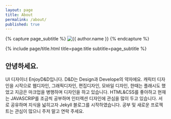 ```yaml
---
layout: page
title: About
permalink: /about/
published: true
---
```


<div class="page" markdown="1">

{% capture page_subtitle %}
<img
    class="me"
    alt="{{ author.name }}"
    src="{{ site.author.photo | relative_url }}"
    srcset="{{ site.author.photo2x | relative_url }} 2x"
/>
{% endcapture %}

{% include page/title.html title=page.title subtitle=page_subtitle %}

## 안녕하세요. 

UI 디자이너 EnjoyD&D입니다. D&D는 Design과 Develope의 약자에요. 
캐릭터 디자인을 시작으로 웹디자인, 그래픽디자인, 편집디자인, 모바일 디자인, 한때는 플래시도 했었고 지금은 마크업을 병행하며 디자인을 하고 있습니다. 
HTML&CSS를 좋아하고 현재는 JAVASCRIP를 조금씩 공부하며 인터렉션 디자인에 관심을 많이 두고 있습니다. 
서로 공유하며 지식을 넓히고자 Jekyll 블로그를 시작하였습니다.
공부 및 새로운 프로젝트는 관심이 많으니 주저 말고 연락 주세요.

</div>
